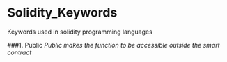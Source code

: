 # Solidity_Keywords
Keywords used in solidity programming languages

###1. Public
*Public makes the function to be accessible outside the smart contract*

